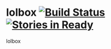# lolbox [![Build Status](https://travis-ci.org/darker0n/lolbox.svg?branch=master)](https://travis-ci.org/darker0n/lolbox) [![Stories in Ready](https://badge.waffle.io/darker0n/lolbox.png?label=ready&title=Ready)](https://waffle.io/darker0n/lolbox)
lolbox

